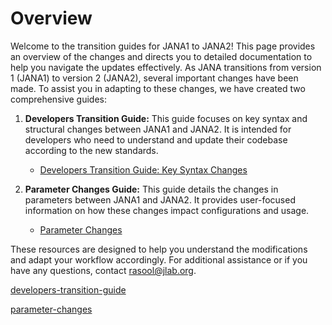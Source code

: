 # Overview

Welcome to the transition guides for JANA1 to JANA2! This page provides an overview of the changes and directs you to detailed documentation to help you navigate the updates effectively. As JANA transitions from version 1 (JANA1) to version 2 (JANA2), several important changes have been made. To assist you in adapting to these changes, we have created two comprehensive guides:

1. **Developers Transition Guide:** This guide focuses on key syntax and structural changes between JANA1 and JANA2. It is intended for developers who need to understand and update their codebase according to the new standards.
   - [Developers Transition Guide: Key Syntax Changes](#developers-transition-guide)

2. **Parameter Changes Guide:** This guide details the changes in parameters between JANA1 and JANA2. It provides user-focused information on how these changes impact configurations and usage.
   - [Parameter Changes](#parameter-changes)


These resources are designed to help you understand the modifications and adapt your workflow accordingly. For additional assistance or if you have any questions, contact [rasool@jlab.org](mailto:rasool@jlab.org).

[developers-transition-guide](developers-transition-guide.md ':include')

[parameter-changes](parameter-changes.md ':include')